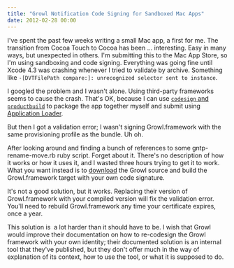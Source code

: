 ```yaml
---
title: "Growl Notification Code Signing for Sandboxed Mac Apps"
date: 2012-02-28 00:00
---
```


I've spent the past few weeks writing a small Mac app, a first for me. The transition from Cocoa Touch to Cocoa has been ... interesting. Easy in many ways, but unexpected in others. I'm submitting this to the Mac App Store, so I'm using sandboxing and code signing. Everything was going fine until Xcode 4.3 was crashing whenever I tried to validate by archive. Something like `-[DVTFilePath compare:]: unrecognized selector sent to instance`.

I googled the problem and I wasn't alone. Using third-party frameworks seems to cause the crash. That's OK, because I can use [`codesign` and `productbuild`](http://hartcw.com/francis/building-for-the-mac-app-store/) to package the app together myself and submit using [Application Loader](https://itunesconnect.apple.com/apploader/ApplicationLoader_2.5.1.dmg).

But then I got a validation error; I wasn't signing Growl.framework with the same provisioning profile as the bundle. Uh oh.

After looking around and finding a bunch of references to some&nbsp;gntp-rename-move.rb ruby script. Forget about it. There's no description of how it works or how it uses it, and I wasted three hours trying to get it to work. What you want instead is to [download](http://growl.info/downloads) the Growl source and build the Growl.framework target with your own code signature.

It's not a good solution, but it works. Replacing their version of Growl.framework with&nbsp;your compiled version will fix the validation error. You'll need to rebuild Growl.framework any time your certificate expires, once a year.

This solution is &nbsp;a lot harder than it should have to be. I wish that Growl would improve their documentation on how to re-codesign the Growl framework with your own identity; their documented solution is an internal tool that they've published, but they don't offer much in the way of explanation of its context, how to use the tool, or what it is supposed to do.

<!-- more -->
